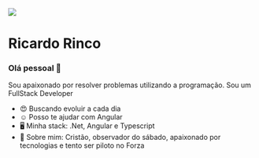 <img width="auto" src="https://media-exp1.licdn.com/dms/image/C4D16AQH41UW8QE6t7A/profile-displaybackgroundimage-shrink_200_800/0?e=1602115200&v=beta&t=kfzFl8vbp_wfKnhmVP0p_kZP0fNGYXNcdMqELtdB0pY">

# Ricardo Rinco

### Olá pessoal 👋
Sou apaixonado por resolver problemas utilizando a programação.
Sou um FullStack Developer

- 😍 Buscando evoluir a cada dia
- ☺️ Posso te ajudar com Angular
- 🖥️ Minha stack: .Net, Angular e Typescript
- 💬 Sobre mim: Cristão, observador do sábado, apaixonado por tecnologias e tento ser piloto no Forza
